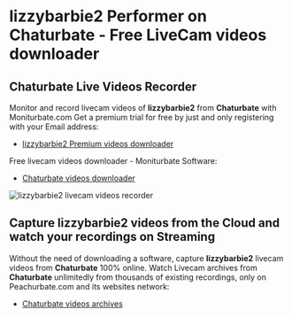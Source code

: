 # lizzybarbie2 Performer on Chaturbate - Free LiveCam videos downloader

## Chaturbate Live Videos Recorder

Monitor and record livecam videos of **lizzybarbie2** from **Chaturbate** with Moniturbate.com
Get a premium trial for free by just and only registering with your Email address:
* [lizzybarbie2 Premium videos downloader](https://moniturbate.com/request-demo-licence-key.html)

Free livecam videos downloader - Moniturbate Software:
* [Chaturbate videos downloader](https://moniturbate.com/moniturbate-download-software.html)

![lizzybarbie2 livecam videos recorder](https://peachurnet.com/templates/moniturbate-software.png)


## Capture lizzybarbie2 videos from the Cloud and watch your recordings on Streaming

Without the need of downloading a software, capture **lizzybarbie2** livecam videos from **Chaturbate** 100% online.
Watch Livecam archives from **Chaturbate** unlimitedly from thousands of existing recordings, only on Peachurbate.com and its websites network:
* [Chaturbate videos archives](https://peachurnet.com/)